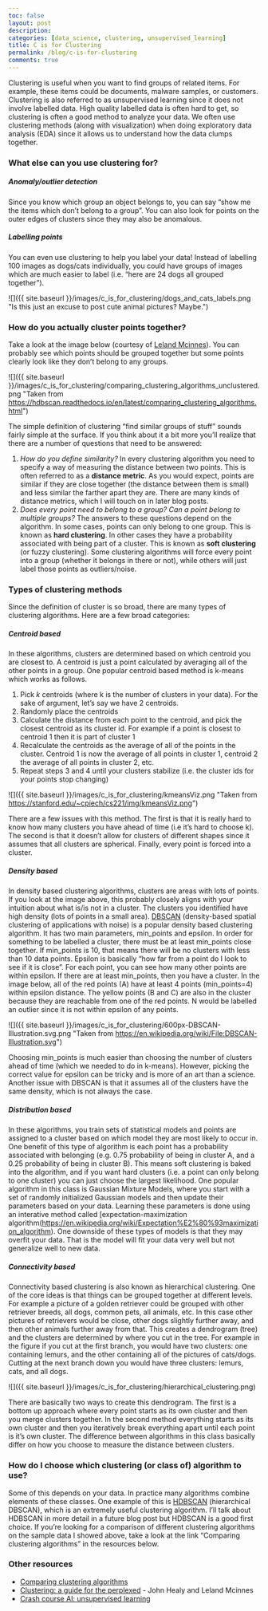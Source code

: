 ```yaml
---
toc: false
layout: post
description: 
categories: [data_science, clustering, unsupervised_learning]
title: C is for Clustering
permalink: /blog/c-is-for-clustering
comments: true
---
```


Clustering is useful when you want to find groups of related items. For example, these items could be documents, malware samples, or customers. Clustering is also referred to as unsupervised learning since it does not involve labelled data. High quality labelled data is often hard to get, so clustering is often a good method to analyze your data. We often use clustering methods (along with visualization) when doing exploratory data analysis (EDA) since it allows us to understand how the data clumps together. 

### What else can you use clustering for?

##### Anomaly/outlier detection
Since you know which group an object belongs to, you can say “show me the items which don’t belong to a group”. You can also look for points on the outer edges of clusters since they may also be anomalous.

##### Labelling points

You can even use clustering to help you label your data! Instead of labelling 100 images as dogs/cats individually, you could have groups of images which are much easier to label (i.e. “here are 24 dogs all grouped together”).

![]({{ site.baseurl }}/images/c_is_for_clustering/dogs_and_cats_labels.png "Is this just an excuse to post cute animal pictures? Maybe.")

### How do you actually cluster points together?

Take a look at the image below (courtesy of [Leland Mcinnes](https://twitter.com/leland_mcinnes)). You can probably see which points should be grouped together but some points clearly look like they don’t belong to any groups. 

![]({{ site.baseurl }}/images/c_is_for_clustering/comparing_clustering_algorithms_unclustered.png "Taken from https://hdbscan.readthedocs.io/en/latest/comparing_clustering_algorithms.html")

The simple definition of clustering “find similar groups of stuff” sounds fairly simple at the surface. If you think about it a bit more you’ll realize that there are a number of questions that need to be answered:

1. _How do you define similarity?_ In every clustering algorithm you need to specify a way of measuring the distance between two points. This is often referred to as a __distance metric__. As you would expect, points are similar if they are close together (the distance between them is small) and less similar the farther apart they are. There are many kinds of distance metrics, which I will touch on in later blog posts.
2. _Does every point need to belong to a group? Can a point belong to multiple groups?_ The answers to these questions depend on the algorithm. In some cases, points can only belong to one group. This is known as __hard clustering__. In other cases they have a probability associated with being part of a cluster. This is known as __soft clustering__ (or fuzzy clustering). Some clustering algorithms will force every point into a group (whether it belongs in there or not), while others will just label those points as outliers/noise.
   
### Types of clustering methods

Since the definition of cluster is so broad, there are many types of clustering algorithms. Here are a few broad categories:

##### Centroid based

In these algorithms, clusters are determined based on which centroid you are closest to. A centroid is just a point calculated by averaging all of the other points in a group. One popular centroid based method is k-means which works as follows.

1. Pick _k_ centroids (where k is the number of clusters in your data). For the sake of argument, let’s say we have 2 centroids.
2. Randomly place the centroids
3. Calculate the distance from each point to the centroid, and pick the closest centroid as its cluster id. For example if a point is closest to centroid 1 then it is part of cluster 1
4. Recalculate the centroids as the average of all of the points in the cluster. Centroid 1 is now the average of all points in cluster 1, centroid 2 the average of all points in cluster 2, etc.
5. Repeat steps 3 and 4 until your clusters stabilize (i.e. the cluster ids for your points stop changing)

![]({{ site.baseurl }}/images/c_is_for_clustering/kmeansViz.png "Taken from https://stanford.edu/~cpiech/cs221/img/kmeansViz.png")

There are a few issues with this method. The first is that it is really hard to know how many clusters you have ahead of time (i.e it’s hard to choose k). The second is that it doesn’t allow for clusters of different shapes since it assumes that all clusters are spherical. Finally, every point is forced into a cluster.

##### Density based

In density based clustering algorithms, clusters are areas with lots of points. If you look at the image above, this probably closely aligns with your intuition about what is/is not in a cluster. The clusters you identified have high density (lots of points in a small area). [DBSCAN]((https://en.wikipedia.org/wiki/DBSCAN)) (density-based spatial clustering of applications with noise) is a popular density based clustering algorithm. It has two main parameters, min_points and epsilon. In order for something to be labelled a cluster, there must be at least min_points close together. If min_points is 10, that means there will be no clusters with less than 10 data points. Epsilon is basically “how far from a point do I look to see if it is close”. For each point, you can see how many other points are within epsilon. If there are at least min_points, then you have a cluster. In the image below, all of the red points (A) have at least 4 points (min_points=4) within epsilon distance. The yellow points (B and C) are also in the cluster because they are reachable from one of the red points. N would be labelled an outlier since it is not within epsilon of any points. 

![]({{ site.baseurl }}/images/c_is_for_clustering/600px-DBSCAN-Illustration.svg.png "Taken from https://en.wikipedia.org/wiki/File:DBSCAN-Illustration.svg")

Choosing min_points is much easier than choosing the number of clusters ahead of time (which we needed to do in k-means). However, picking the correct value for epsilon can be tricky and is more of an art than a science. Another issue with DBSCAN is that it assumes all of the clusters have the same density, which is not always the case.

##### Distribution based

In these algorithms, you train sets of statistical models and points are assigned to a cluster based on which model they are most likely to occur in. One benefit of this type of algorithm is each point has a probability associated with belonging (e.g. 0.75 probability of being in cluster A, and a 0.25 probability of being in cluster B). This means soft clustering is baked into the algorithm, and if you want hard clusters (i.e. a point can only belong to one cluster) you can just choose the largest likelihood. One popular algorithm in this class is Gaussian Mixture Models, where you start with a set of randomly initialized Gaussian models and then update their parameters based on your data. Learning these parameters is done using an interative method called [expectation-maximization algorithm(https://en.wikipedia.org/wiki/Expectation%E2%80%93maximization_algorithm). One downside of these types of models is that they may overfit your data. That is the model will fit your data very well but not generalize well to new data.

##### Connectivity based

Connectivity based clustering is also known as hierarchical clustering. One of the core ideas is that things can be grouped together at different levels. For example a picture of a golden retriever could be grouped with other retriever breeds, all dogs, common pets, all animals, etc. In this case other pictures of retrievers would be close, other dogs slightly further away, and then other animals further away from that. This creates a dendrogram (tree) and the clusters are determined by where you cut in the tree. For example in the figure if you cut at the first branch, you would have two clusters: one containing lemurs, and the other containing all of the pictures of cats/dogs. Cutting at the next branch down you would have three clusters: lemurs, cats, and all dogs.

![]({{ site.baseurl }}/images/c_is_for_clustering/hierarchical_clustering.png)

There are basically two ways to create this dendrogram. The first is a bottom up approach where every point starts as its own cluster and then you merge clusters together. In the second method everything starts as its own cluster and then you iteratively break everything apart until each point is it’s own cluster. The difference between algorithms in this class basically differ on how you choose to measure the distance between clusters. 

### How do I choose which clustering (or class of) algorithm to use?

Some of this depends on your data. In practice many algorithms combine elements of these classes. One example of this is [HDBSCAN](https://hdbscan.readthedocs.io/en/latest/) (hierarchical DBSCAN), which is an extremely useful clustering algorithm. I’ll talk about HDBSCAN in more detail in a future blog post but HDBSCAN is a good first choice. If you’re looking for a comparison of different clustering algorithms on the sample data I showed above, take a look at the link “Comparing clustering algorithms” in the resources below.

### Other resources

* [Comparing clustering algorithms](https://hdbscan.readthedocs.io/en/latest/comparing_clustering_algorithms.html)
* [Clustering: a guide for the perplexed](https://www.youtube.com/watch?v=ayZQj4llUSU) - John Healy and Leland Mcinnes 
* [Crash course AI: unsupervised learning](https://www.youtube.com/watch?v=JnnaDNNb380&list=PL8dPuuaLjXtO65LeD2p4_Sb5XQ51par_b&index=7)

